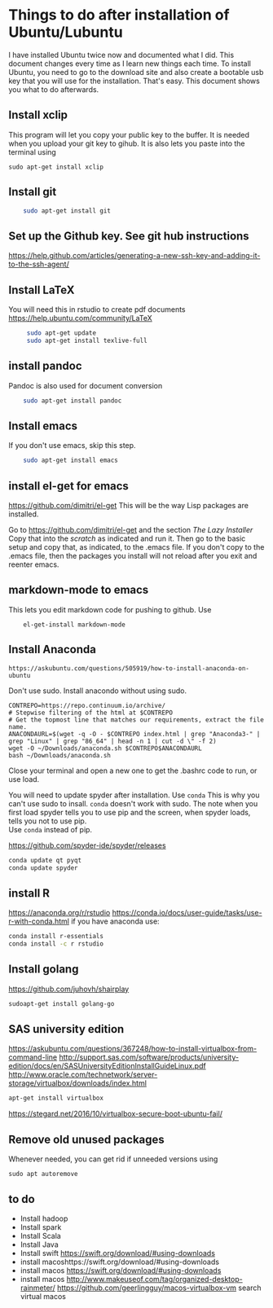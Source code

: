 # Things to do after installation of Ubuntu/Lubuntu
I have installed Ubuntu twice now and documented what I did. This document changes every time as I 
learn new things each time. To install Ubuntu, you need to go to the download site and also create a bootable usb key that
you will use for the installation. That's easy. This document shows you what to do afterwards.

## Install xclip
This program will let you copy your public key to the buffer.  It is needed when you upload your git key to gihub. 
It is also lets you paste into the terminal using <shift> <insert>

    sudo apt-get install xclip

## Install git

```bash
    sudo apt-get install git
```

## Set up the Github key.  See git hub instructions
https://help.github.com/articles/generating-a-new-ssh-key-and-adding-it-to-the-ssh-agent/

## Install LaTeX
You will need this in rstudio to create pdf documents
https://help.ubuntu.com/community/LaTeX


```bash
     sudo apt-get update
	 sudo apt-get install texlive-full
```

## install pandoc
Pandoc is also used for document conversion

```bash
    sudo apt-get install pandoc
```

## Install emacs
If you don't use emacs, skip this step.

```bash
    sudo apt-get install emacs
```
   
## install el-get for emacs
https://github.com/dimitri/el-get
This will be the way Lisp packages are installed.

Go to https://github.com/dimitri/el-get and the section *The Lazy Installer*
Copy that into the *scratch* as indicated and run it.
Then go to the basic setup and copy that, as indicated, to the .emacs file.
If you don't copy to the .emacs file, then the packages you install 
will not reload after you exit and reenter emacs.

## markdown-mode to emacs
This lets you edit markdown code for pushing to github.
Use 

```
    el-get-install markdown-mode
```

## Install Anaconda
    https://askubuntu.com/questions/505919/how-to-install-anaconda-on-ubuntu
Don't use sudo.  Install anacondo without using sudo. 

```
CONTREPO=https://repo.continuum.io/archive/
# Stepwise filtering of the html at $CONTREPO
# Get the topmost line that matches our requirements, extract the file name.
ANACONDAURL=$(wget -q -O - $CONTREPO index.html | grep "Anaconda3-" | grep "Linux" | grep "86_64" | head -n 1 | cut -d \" -f 2)
wget -O ~/Downloads/anaconda.sh $CONTREPO$ANACONDAURL
bash ~/Downloads/anaconda.sh
```

Close your terminal and open a new one to get the .bashrc code to run, or use load.

You will need to update spyder after installation.  Use `conda`  This is why you can't use sudo to insall.  `conda` doesn't work with sudo.
The note when you first load spyder tells you to use pip and the screen, when spyder loads, tells you not to use pip.  
Use `conda` instead of pip.

https://github.com/spyder-ide/spyder/releases

```bash
conda update qt pyqt
conda update spyder
```

## install R 
https://anaconda.org/r/rstudio
https://conda.io/docs/user-guide/tasks/use-r-with-conda.html
if you have anaconda use:

```bash
conda install r-essentials
conda install -c r rstudio
```

## Install golang

https://github.com/juhovh/shairplay


```bash
sudoapt-get install golang-go 
```


## SAS university edition
https://askubuntu.com/questions/367248/how-to-install-virtualbox-from-command-line
http://support.sas.com/software/products/university-edition/docs/en/SASUniversityEditionInstallGuideLinux.pdf
http://www.oracle.com/technetwork/server-storage/virtualbox/downloads/index.html

```bash
apt-get install virtualbox
```
https://stegard.net/2016/10/virtualbox-secure-boot-ubuntu-fail/

## Remove old unused packages
Whenever needed, you can get rid if unneeded versions using 

    sudo apt autoremove


## to do
* Install hadoop
* Install spark
* Install Scala
* Install Java
* Install swift https://swift.org/download/#using-downloads
* install macoshttps://swift.org/download/#using-downloads
* install macos https://swift.org/download/#using-downloads
* install macos  http://www.makeuseof.com/tag/organized-desktop-rainmeter/
 https://github.com/geerlingguy/macos-virtualbox-vm
 search virtual macos
 
 
